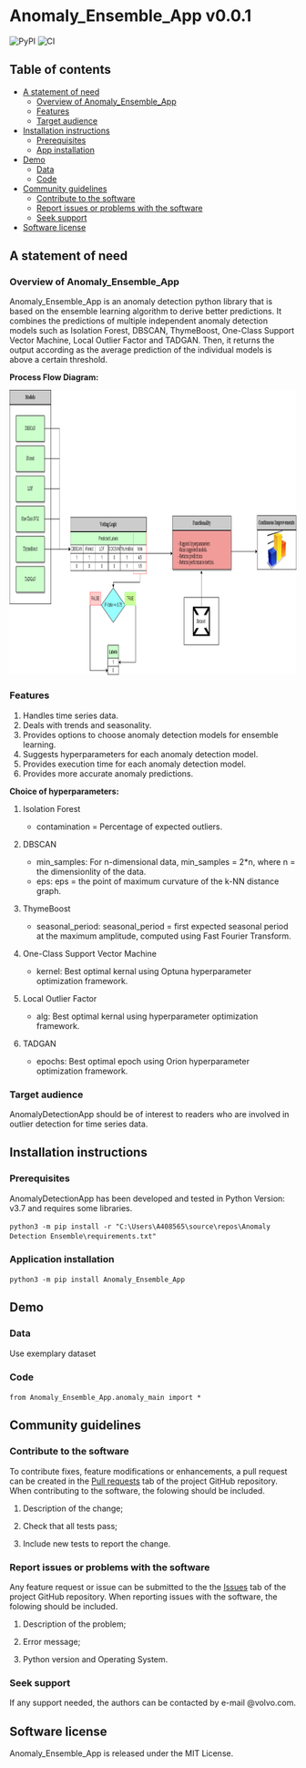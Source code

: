 # Anomaly_Ensemble_App v0.0.1

![PyPI](https://img.shields.io/pypi/v/anomaly-devosmita?label=pypi%20package) ![CI](https://github.com/devosmitachatterjee2018/AnomalyDetectionApp/actions/workflows/ci.yml/badge.svg)

## Table of contents ##
- [A statement of need](#A-statement-of-need)
  - [Overview of Anomaly_Ensemble_App](#Overview_of_Anomaly_Ensemble_App)
  - [Features](#Features)
  - [Target audience](#Target-audience)
- [Installation instructions](#Installation-instructions)
  - [Prerequisites](#Prerequisites)
  - [App installation](#App-installation)
- [Demo](#Demo)
  - [Data](#Data)
  - [Code](#Code)
- [Community guidelines](#Community-guidelines)
  - [Contribute to the software](#Contribute-to-the-software)
  - [Report issues or problems with the software](#Report-issues-or-problems-with-the-software)
  - [Seek support](#Seek-support)
- [Software license](#Software-license)

## A statement of need ##

### Overview of Anomaly_Ensemble_App ###
Anomaly_Ensemble_App is an anomaly detection python library that is based on the ensemble learning algorithm to derive better predictions. It combines the predictions of multiple independent anomaly detection models such as Isolation Forest, DBSCAN, ThymeBoost, One-Class Support Vector Machine, Local Outlier Factor and TADGAN. Then, it returns the output according as the average prediction of the individual models is above a certain threshold.

**Process Flow Diagram:**

<img src="AnamalyDetectionApp.png" width="800" height="500">

### Features ###
1. Handles time series data.
2. Deals with trends and seasonality.
3. Provides options to choose anomaly detection models for ensemble learning.
4. Suggests hyperparameters for each anomaly detection model.
4. Provides execution time for each anomaly detection model.
6. Provides more accurate anomaly predictions. 

**Choice of hyperparameters:**
1. Isolation Forest
    - contamination = Percentage of expected outliers.

2. DBSCAN 
    - min_samples: For n-dimensional data, min_samples = 2\*n, where n = the dimensionlity of the data.
    - eps: eps = the point of maximum curvature of the k-NN distance graph.
  
3. ThymeBoost
    - seasonal_period: seasonal_period = first expected seasonal period at the maximum amplitude, computed using Fast Fourier Transform.

4. One-Class Support Vector Machine
    - kernel: Best optimal kernal using Optuna hyperparameter optimization framework.

5. Local Outlier Factor
    - alg: Best optimal kernal using hyperparameter optimization framework.

6. TADGAN
    - epochs: Best optimal epoch using Orion hyperparameter optimization framework.

### Target audience ###
AnomalyDetectionApp should be of interest to readers who are involved in outlier detection for time series data.

## Installation instructions ##

### Prerequisites ###
AnomalyDetectionApp has been developed and tested in Python Version: v3.7 and requires some libraries.

```python3 -m pip install -r "C:\Users\A408565\source\repos\Anomaly Detection Ensemble\requirements.txt"```

### Application installation ###
```python3 -m pip install Anomaly_Ensemble_App```

## Demo ##

### Data ###
Use exemplary dataset 

### Code ###

```from Anomaly_Ensemble_App.anomaly_main import *```

## Community guidelines ##

### Contribute to the software ###
To contribute fixes, feature modifications or enhancements, a pull request can be created in the [Pull requests](https://github.com/devosmitachatterjee2018/Anomaly_Ensemble_App/pulls) tab of the project GitHub repository. When contributing to the software, the folowing should be included.
1. Description of the change;

2. Check that all tests pass;

3. Include new tests to report the change.

### Report issues or problems with the software ###
Any feature request or issue can be submitted to the the [Issues](https://github.com/devosmitachatterjee2018/Anomaly_Ensemble_App/issues) tab of the project GitHub repository. When reporting issues with the software, the folowing should be included.
1. Description of the problem;

2. Error message;

3. Python version and Operating System.

### Seek support ###
If any support needed, the authors can be contacted by e-mail @volvo.com. 

## Software license ##
Anomaly_Ensemble_App is released under the MIT License.

